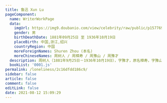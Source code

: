 ```yaml
---
title: 鲁迅 Xun Lu
pageComponent: 
  name: WriterWorkPage
  data: 
    imgUrl: https://img9.doubanio.com/view/celebrity/raw/public/p1577698251.34.jpg
    gender: 男
    birthDeathDate: 1881年09月25日 至 1936年10月19日
    placeBirth: 中国,浙江,绍兴
    countryRegion: 中国
    moreForeignNames: Shuren Zhou (本名)
    moreChineseNames: 周树人 / 周樟寿 / 周豫山 / 周豫才
  description: 周树人（1881年9月25日－1936年10月19日），字豫才，原名樟寿，字豫山、豫亭，以笔名鲁迅闻名于世，浙江绍兴人，为20世纪中国的作家，新文化运动的领导人、文化运动的支持者，中国现代文学的奠基人和开山巨匠，在西方世界享有盛誉的中国现代文学家、思想家。鲁迅的主要成就包括杂文、短中篇小说、文学、思想和社会评论、学术著作、自然科学著作、古代典籍校勘与研究、散文、现代散文诗、旧体诗、外国文学与学术翻译作品和木刻版画的研究，对于五四运动以后的中国社会思想文化发展产生了一定的的影响，蜚声世界文坛，尤其在韩国、日本思想文化领域有极其重要的地位和影响，被誉为“二十世纪东亚文化地图上占最大领土的作家”。
  bookList: '0001.js'
permalink: /loneliness/2c16dfdd186c9/
sidebar: false
article: false
comment: false
editLink: false
date: 2021-08-12 15:09:29
---
```


